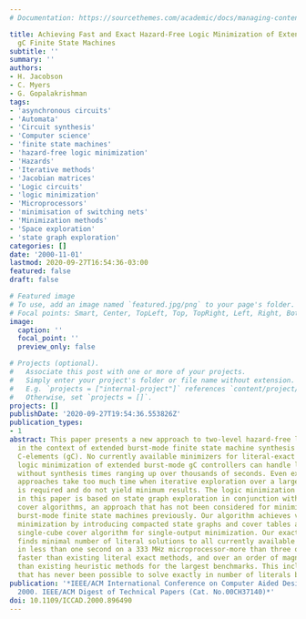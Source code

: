 ```yaml
---
# Documentation: https://sourcethemes.com/academic/docs/managing-content/

title: Achieving Fast and Exact Hazard-Free Logic Minimization of Extended Burst-Mode
  gC Finite State Machines
subtitle: ''
summary: ''
authors:
- H. Jacobson
- C. Myers
- G. Gopalakrishman
tags:
- 'asynchronous circuits'
- 'Automata'
- 'Circuit synthesis'
- 'Computer science'
- 'finite state machines'
- 'hazard-free logic minimization'
- 'Hazards'
- 'Iterative methods'
- 'Jacobian matrices'
- 'Logic circuits'
- 'logic minimization'
- 'Microprocessors'
- 'minimisation of switching nets'
- 'Minimization methods'
- 'Space exploration'
- 'state graph exploration'
categories: []
date: '2000-11-01'
lastmod: 2020-09-27T16:54:36-03:00
featured: false
draft: false

# Featured image
# To use, add an image named `featured.jpg/png` to your page's folder.
# Focal points: Smart, Center, TopLeft, Top, TopRight, Left, Right, BottomLeft, Bottom, BottomRight.
image:
  caption: ''
  focal_point: ''
  preview_only: false

# Projects (optional).
#   Associate this post with one or more of your projects.
#   Simply enter your project's folder or file name without extension.
#   E.g. `projects = ["internal-project"]` references `content/project/deep-learning/index.md`.
#   Otherwise, set `projects = []`.
projects: []
publishDate: '2020-09-27T19:54:36.553826Z'
publication_types:
- 1
abstract: This paper presents a new approach to two-level hazard-free logic minimization
  in the context of extended burst-mode finite state machine synthesis targeting generalized
  C-elements (gC). No currently available minimizers for literal-exact two-level hazard-free
  logic minimization of extended burst-mode gC controllers can handle large circuits
  without synthesis times ranging up over thousands of seconds. Even existing heuristic
  approaches take too much time when iterative exploration over a large design space
  is required and do not yield minimum results. The logic minimization approach presented
  in this paper is based on state graph exploration in conjunction with single-cube
  cover algorithms, an approach that has not been considered for minimization of extended
  burst-mode finite state machines previously. Our algorithm achieves very fast logic
  minimization by introducing compacted state graphs and cover tables and an efficient
  single-cube cover algorithm for single-output minimization. Our exact logic minimizer
  finds minimal number of literal solutions to all currently available benchmarks,
  in less than one second on a 333 MHz microprocessor-more than three orders of magnitude
  faster than existing literal exact methods, and over an order of magnitude faster
  than existing heuristic methods for the largest benchmarks. This includes a benchmark
  that has never been possible to solve exactly in number of literals before.
publication: '*IEEE/ACM International Conference on Computer Aided Design. ICCAD -
  2000. IEEE/ACM Digest of Technical Papers (Cat. No.00CH37140)*'
doi: 10.1109/ICCAD.2000.896490
---
```

